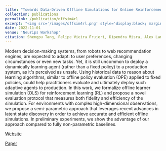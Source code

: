 ```yaml
---
title: "Towards Data-Driven Offline Simulations for Online Reinforcement Learning"
collection: publications
permalink: /publication/offsim4rl
excerpt: "<img src='/images/offsim4rl.png' style='display:block; margin:auto;'><br/>Modern decision-making systems, from robots to web recommendation engines, are expected to adapt: to user preferences, changing circumstances or even new tasks. Yet, it is still uncommon to deploy a dynamically learning agent (rather than a fixed policy) to a production system, as it's perceived as unsafe. Using historical data to reason about learning algorithms, similar to offline policy evaluation (OPE) applied to fixed policies, could help practitioners evaluate and ultimately deploy such adaptive agents to production. In this work, we formalize offline learner simulation (OLS) for reinforcement learning (RL) and propose a novel evaluation protocol that measures both fidelity and efficiency of the simulation. For environments with complex high-dimensional observations, we propose a semi-parametric approach that leverages recent advances in latent state discovery in order to achieve accurate and efficient offline simulations. In preliminary experiments, we show the advantage of our approach compared to fully non-parametric baselines."
date: 2022-11-01
venue: 'Neurips Workshop'
citation: Shengpu Tang, Felipe Vieira Frujeri, Dipendra Misra, Alex Lamb, John Langford, Paul Mineiro, Sebastian Kochman
---
```

Modern decision-making systems, from robots to web recommendation engines, are expected to adapt: to user preferences, changing circumstances or even new tasks. Yet, it is still uncommon to deploy a dynamically learning agent (rather than a fixed policy) to a production system, as it's perceived as unsafe. Using historical data to reason about learning algorithms, similar to offline policy evaluation (OPE) applied to fixed policies, could help practitioners evaluate and ultimately deploy such adaptive agents to production. In this work, we formalize offline learner simulation (OLS) for reinforcement learning (RL) and propose a novel evaluation protocol that measures both fidelity and efficiency of the simulation. For environments with complex high-dimensional observations, we propose a semi-parametric approach that leverages recent advances in latent state discovery in order to achieve accurate and efficient offline simulations. In preliminary experiments, we show the advantage of our approach compared to fully non-parametric baselines.

[Website](https://github.com/microsoft/rl-offline-simulation)

[Paper](https://arxiv.org/abs/2211.07614)

